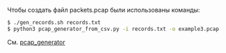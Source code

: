 Чтобы создать файл packets.pcap были использованы команды:

```bash
$ ./gen_records.sh records.txt
$ python3 pcap_generator_from_csv.py -i records.txt -o example3.pcap
```

См. [pcap_generator](https://github.com/cslev/pcap_generator)